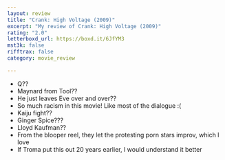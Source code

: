 ```yaml
---
layout: review
title: "Crank: High Voltage (2009)"
excerpt: "My review of Crank: High Voltage (2009)"
rating: "2.0"
letterboxd_url: https://boxd.it/6JfYM3
mst3k: false
rifftrax: false
category: movie_review

---
```


* Q??
* Maynard from Tool??
* He just leaves Eve over and over??
* So much racism in this movie! Like most of the dialogue :(
* Kaiju fight??
* Ginger Spice???
* Lloyd Kaufman??
* From the blooper reel, they let the protesting porn stars improv, which I love
* If Troma put this out 20 years earlier, I would understand it better